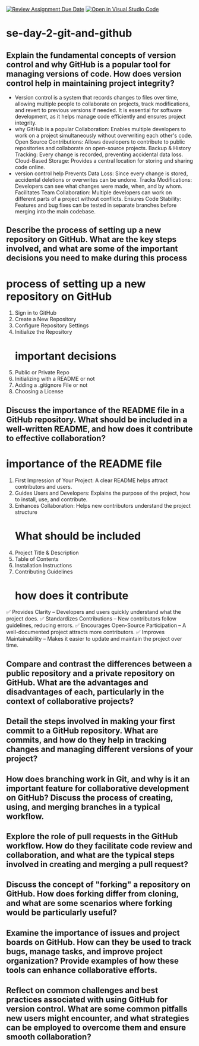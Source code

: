 [![Review Assignment Due Date](https://classroom.github.com/assets/deadline-readme-button-22041afd0340ce965d47ae6ef1cefeee28c7c493a6346c4f15d667ab976d596c.svg)](https://classroom.github.com/a/8wgCKhpZ)
[![Open in Visual Studio Code](https://classroom.github.com/assets/open-in-vscode-2e0aaae1b6195c2367325f4f02e2d04e9abb55f0b24a779b69b11b9e10269abc.svg)](https://classroom.github.com/online_ide?assignment_repo_id=18374503&assignment_repo_type=AssignmentRepo)
# se-day-2-git-and-github
## Explain the fundamental concepts of version control and why GitHub is a popular tool for managing versions of code. How does version control help in maintaining project integrity?
   - Version control is a system that records changes to files over time, allowing multiple people to collaborate on projects, track modifications, and revert to previous versions if needed. It is essential for software development, as it helps manage code efficiently and ensures project integrity.
   - why GitHub is a popular
     Collaboration: Enables multiple developers to work on a project simultaneously without overwriting each other's code.
     Open Source Contributions: Allows developers to contribute to public repositories and collaborate on open-source projects.
     Backup & History Tracking: Every change is recorded, preventing accidental data loss.
     Cloud-Based Storage: Provides a central location for storing and sharing code online.
  - version control help
    Prevents Data Loss: Since every change is stored, accidental deletions or overwrites can be undone.
    Tracks Modifications: Developers can see what changes were made, when, and by whom.
    Facilitates Team Collaboration: Multiple developers can work on different parts of a project without conflicts.
     Ensures Code Stability: Features and bug fixes can be tested in separate branches before merging into the main codebase.

## Describe the process of setting up a new repository on GitHub. What are the key steps involved, and what are some of the important decisions you need to make during this process
   # process of setting up a new repository on GitHub
1. Sign in to GitHub
2. Create a New Repository
3. Configure Repository Settings
4. Initialize the Repository
   # important decisions
1. Public or Private Repo
2. Initializing with a README or not
3. Adding a .gitignore File or not
4. Choosing a License

## Discuss the importance of the README file in a GitHub repository. What should be included in a well-written README, and how does it contribute to effective collaboration?
   # importance of the README file
1. First Impression of Your Project: A clear README helps attract contributors and users.
2. Guides Users and Developers: Explains the purpose of the project, how to install, use, and contribute.
3. Enhances Collaboration: Helps new contributors understand the project structure
   # What should be included
1. Project Title & Description
2. Table of Contents
3. Installation Instructions
4. Contributing Guidelines
   # how does it contribute
✅ Provides Clarity – Developers and users quickly understand what the project does.
✅ Standardizes Contributions – New contributors follow guidelines, reducing errors.
✅ Encourages Open-Source Participation – A well-documented project attracts more contributors.
✅ Improves Maintainability – Makes it easier to update and maintain the project over time.

## Compare and contrast the differences between a public repository and a private repository on GitHub. What are the advantages and disadvantages of each, particularly in the context of collaborative projects?

## Detail the steps involved in making your first commit to a GitHub repository. What are commits, and how do they help in tracking changes and managing different versions of your project?

## How does branching work in Git, and why is it an important feature for collaborative development on GitHub? Discuss the process of creating, using, and merging branches in a typical workflow.

## Explore the role of pull requests in the GitHub workflow. How do they facilitate code review and collaboration, and what are the typical steps involved in creating and merging a pull request?

## Discuss the concept of "forking" a repository on GitHub. How does forking differ from cloning, and what are some scenarios where forking would be particularly useful?

## Examine the importance of issues and project boards on GitHub. How can they be used to track bugs, manage tasks, and improve project organization? Provide examples of how these tools can enhance collaborative efforts.

## Reflect on common challenges and best practices associated with using GitHub for version control. What are some common pitfalls new users might encounter, and what strategies can be employed to overcome them and ensure smooth collaboration?
